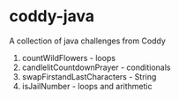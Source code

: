 # coddy-java
A collection of java challenges from Coddy

1. countWildFlowers - loops
2. candlelitCountdownPrayer - conditionals
3. swapFirstandLastCharacters - String
4. isJailNumber - loops and arithmetic
